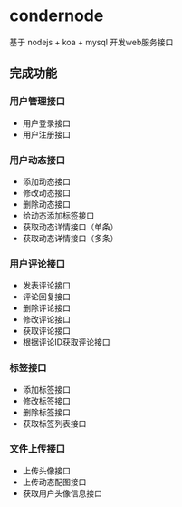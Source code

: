 # condernode
基于 nodejs + koa + mysql 开发web服务接口
## 完成功能
### 用户管理接口
* 用户登录接口
* 用户注册接口
### 用户动态接口
* 添加动态接口
* 修改动态接口
* 删除动态接口
* 给动态添加标签接口
* 获取动态详情接口（单条）
* 获取动态详情接口（多条）
### 用户评论接口
* 发表评论接口
* 评论回复接口
* 删除评论接口
* 修改评论接口
* 获取评论接口
* 根据评论ID获取评论接口
### 标签接口
* 添加标签接口
* 修改标签接口
* 删除标签接口
* 获取标签列表接口
### 文件上传接口
* 上传头像接口
* 上传动态配图接口
* 获取用户头像信息接口
